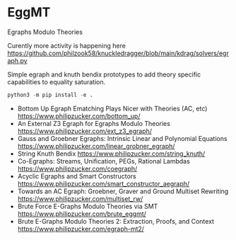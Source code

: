 # EggMT

Egraphs Modulo Theories

Curently more activity is happening here <https://github.com/philzook58/knuckledragger/blob/main/kdrag/solvers/egraph.py>

Simple egraph and knuth bendix prototypes to add theory specific capabilities to equality saturation.

```python
python3 -m pip install -e .
```

- Bottom Up Egraph Ematching Plays Nicer with Theories (AC, etc) <https://www.philipzucker.com/bottom_up/>
- An External Z3 Egraph for Egraphs Modulo Theories <https://www.philipzucker.com/ext_z3_egraph/>
- Gauss and Groebner Egraphs: Intrinsic Linear and Polynomial Equations <https://www.philipzucker.com/linear_grobner_egraph/>
- String Knuth Bendix <https://www.philipzucker.com/string_knuth/>
- Co-Egraphs: Streams, Unification, PEGs, Rational Lambdas <https://www.philipzucker.com/coegraph/>
- Acyclic Egraphs and Smart Constructors <https://www.philipzucker.com/smart_constructor_aegraph/>
- Towards an AC Egraph: Groebner, Graver and Ground Multiset Rewriting <https://www.philipzucker.com/multiset_rw/>
- Brute Force E-Graphs Modulo Theories via SMT <https://www.philipzucker.com/brute_eggmt/>
- Brute E-Graphs Modulo Theories 2: Extraction, Proofs, and Context <https://www.philipzucker.com/egraph-mt2/>
